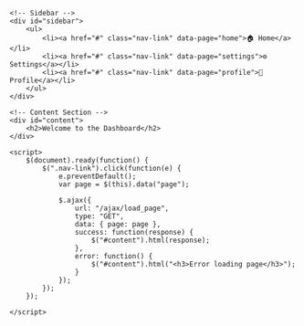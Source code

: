 <!DOCTYPE html>
<html lang="en">
<head>
    <meta charset="UTF-8">
    <meta name="viewport" content="width=device-width, initial-scale=1.0">
    <title>Dashboard</title>
    <script src="https://code.jquery.com/jquery-3.6.0.min.js"></script>  
</head>
<body>

    <!-- Sidebar -->
    <div id="sidebar">
        <ul>
            <li><a href="#" class="nav-link" data-page="home">🏠 Home</a></li>
            <li><a href="#" class="nav-link" data-page="settings">⚙️ Settings</a></li>
            <li><a href="#" class="nav-link" data-page="profile">👤 Profile</a></li>
        </ul>
    </div>

    <!-- Content Section -->
    <div id="content">
        <h2>Welcome to the Dashboard</h2>
    </div>

    <script>
        $(document).ready(function() {
            $(".nav-link").click(function(e) {
                e.preventDefault();
                var page = $(this).data("page");

                $.ajax({
                    url: "/ajax/load_page",
                    type: "GET",
                    data: { page: page },
                    success: function(response) {
                        $("#content").html(response);
                    },
                    error: function() {
                        $("#content").html("<h3>Error loading page</h3>");
                    }
                });
            });
        });

    </script>

</body>
</html>

 